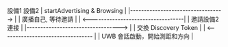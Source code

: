 


設備1                             設備2
| startAdvertising & Browsing        |
|----------------------------------> |
| 廣播自己, 等待邀請                    |
| <----------------------------------|
| 邀請設備2 連接                       |
|----------------------------------> |
| 交換 Discovery Token               |
| <--------------------------------- |
| UWB 會話啟動，開始測距和方向           |